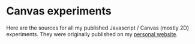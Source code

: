 Canvas experiments
===

Here are the sources for all my published Javascript / Canvas (mostly 2D) experiments.
They were originally published on my [personal website](http://ayamflow.fr).